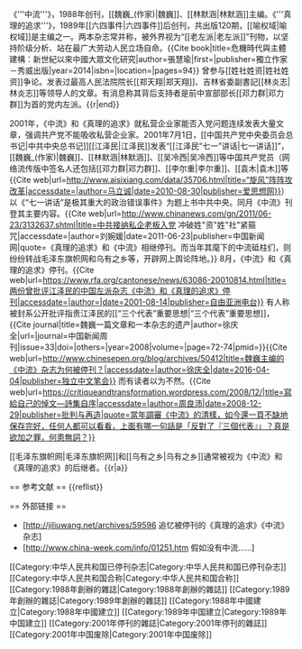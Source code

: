 《'''中流'''》，1988年创刊，[[魏巍_(作家)|魏巍]]、[[林默涵|林默涵]]主编。《'''真理的追求'''》，1989年[[六四事件|六四事件]]后创刊，共出版120期，[[喻权域|喻权域]]是主编之一。两本杂志常并称，被外界视为“[[老左派|老左派]]”刊物，以坚持阶级分析、站在最广大劳动人民立场自命。<ref>{{Cite book|title=危機時代與主體建構：新世紀以來中國大眾文化研究|author=張慧瑜|first=|publisher=獨立作家－秀威出版|year=2014|isbn=|location=|pages=94}}</ref> 曾参与[[姓社姓资|姓社姓资]]争论。发表过最高人民法院院长[[郑天翔|郑天翔]]、吉林省委副書記[[林炎志|林炎志]]等领导人的文章。有消息称其背后支持者是前中宣部部长[[邓力群|邓力群]]为首的党内左派。{{r|end}}

2001年，《中流》和《真理的追求》就私营企业家能否入党问题连续发表大量文章，强调共产党不能吸收私营企业家。2001年7月1日，[[中国共产党中央委员会总书记|中共中央总书记]][[江泽民|江泽民]]发表“[[江泽民“七一”讲话|七一讲话]]”，[[魏巍_(作家)|魏巍]]、[[林默涵|林默涵]]、[[吴冷西|吴冷西]]等中国共产党员（网络流传版中签名人还包括[[邓力群|邓力群]]、[[李尔重|李尔重]]、[[袁木|袁木]]等<ref>{{Cite web|url=http://www.aisixiang.com/data/35706.html|title=“旋风”阵阵攻改革|accessdate=|author=马立诚|date=2010-08-30|publisher=爱思想网}}</ref>）以《“七一讲话”是极其重大的政治错误事件》为题上书中共中央。同月《中流》刊登其主要内容。<ref name=a>{{Cite web|url=http://www.chinanews.com/gn/2011/06-23/3132637.shtml|title=中共接纳私企老板入党 冲破姓"资"姓"社"紧箍咒|accessdate=|author=刘婉媛|date=2011-06-23|publisher=中国新闻网|quote=《真理的追求》和《中流》相继停刊。而当年其麾下的中流砥柱们，则纷纷转战毛泽东旗帜网和乌有之乡等，开辟网上舆论阵地。}}</ref> 8月，《中流》和《真理的追求》停刊。<ref name=end>{{Cite web|url=https://www.rfa.org/cantonese/news/63086-20010814.html|title=两份曾批评江泽民的中国左派杂志《中流》和《真理的追求》停刊|accessdate=|author=|date=2001-08-14|publisher=自由亚洲电台}}</ref> 有人称被封系公开批评指责江泽民的[[“三个代表”重要思想|“三个代表”重要思想]]，<ref>{{Cite journal|title=魏巍一篇文章和一本杂志的遗产|author=徐庆全|url=|journal=中国新闻周刊|issue=33|doi=|others=|year=2008|volume=|page=72-74|pmid=}}</ref><ref>{{Cite web|url=http://www.chinesepen.org/blog/archives/50412|title=魏巍主编的《中流》杂志为何被停刊？|accessdate=|author=徐庆全|date=2016-04-04|publisher=独立中文笔会}}</ref> 而有读者以为不然。<ref>{{Cite web|url=https://critiqueandtransformation.wordpress.com/2008/12/|title=寫給自己的悼文—詩集自序|accessdate=|author=周良沛|date=2008-12-29|publisher=批判与再造|quote=當年調審《中流》的清樣，如今還一頁不缺地保存完好，任何人都可以看看，上面有哪一句話是「反對了『三個代表』」？真是欲加之罪，何患無詞？}}</ref>

[[毛泽东旗帜网|毛泽东旗帜网]]和[[乌有之乡|乌有之乡]]通常被视为《中流》和《真理的追求》的后继者。{{r|a}}

== 参考文献 ==
{{reflist}}

== 外部链接 ==
* [http://jiliuwang.net/archives/59596 追忆被停刊的《真理的追求》《中流》杂志]
* [http://www.china-week.com/info/01251.htm 假如没有中流……]

[[Category:中华人民共和国已停刊杂志|Category:中华人民共和国已停刊杂志]]
[[Category:中华人民共和国合称|Category:中华人民共和国合称]]
[[Category:1988年創辦的雜誌|Category:1988年創辦的雜誌]]
[[Category:1989年創辦的雜誌|Category:1989年創辦的雜誌]]
[[Category:1988年中國建立|Category:1988年中國建立]]
[[Category:1989年中国建立|Category:1989年中国建立]]
[[Category:2001年停刊的雜誌|Category:2001年停刊的雜誌]]
[[Category:2001年中国废除|Category:2001年中国废除]]